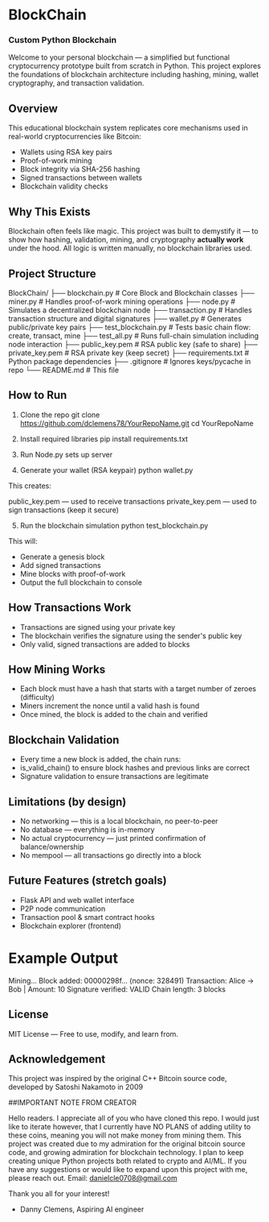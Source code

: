 # BlockChain

### Custom Python Blockchain

Welcome to your personal blockchain — a simplified but functional cryptocurrency prototype built from scratch in Python. This project explores the foundations of blockchain architecture including hashing, mining, wallet cryptography, and transaction validation.

##  Overview

This educational blockchain system replicates core mechanisms used in real-world cryptocurrencies like Bitcoin:

-  Wallets using RSA key pairs  
-  Proof-of-work mining  
-  Block integrity via SHA-256 hashing  
-  Signed transactions between wallets  
-  Blockchain validity checks


## Why This Exists

Blockchain often feels like magic. This project was built to demystify it — to show how hashing, validation, mining, and cryptography **actually work** under the hood. All logic is written manually, no blockchain libraries used.


## Project Structure

BlockChain/
├── blockchain.py # Core Block and Blockchain classes
├── miner.py # Handles proof-of-work mining operations
├── node.py # Simulates a decentralized blockchain node
├── transaction.py # Handles transaction structure and digital signatures
├── wallet.py # Generates public/private key pairs
├── test_blockchain.py # Tests basic chain flow: create, transact, mine
├── test_all.py # Runs full-chain simulation including node interaction
├── public_key.pem # RSA public key (safe to share)
├── private_key.pem # RSA private key (keep secret)
├── requirements.txt # Python package dependencies
├── .gitignore # Ignores keys/pycache in repo
└── README.md # This file

## How to Run

1. Clone the repo
git clone https://github.com/dclemens78/YourRepoName.git
cd YourRepoName

2. Install required libraries
pip install requirements.txt

3. Run Node.py
sets up server

4. Generate your wallet (RSA keypair)
python wallet.py

This creates:

public_key.pem — used to receive transactions
private_key.pem — used to sign transactions (keep it secure)

5. Run the blockchain simulation
python test_blockchain.py

This will:

  - Generate a genesis block
  - Add signed transactions
  - Mine blocks with proof-of-work
  - Output the full blockchain to console

## How Transactions Work

  - Transactions are signed using your private key
  - The blockchain verifies the signature using the sender's public key
  - Only valid, signed transactions are added to blocks

## How Mining Works

  - Each block must have a hash that starts with a target number of zeroes (difficulty)
  - Miners increment the nonce until a valid hash is found
  - Once mined, the block is added to the chain and verified

## Blockchain Validation
  - Every time a new block is added, the chain runs:
  - is_valid_chain() to ensure block hashes and previous links are correct
  - Signature validation to ensure transactions are legitimate

## Limitations (by design)
  - No networking — this is a local blockchain, no peer-to-peer
  - No database — everything is in-memory
  - No actual cryptocurrency — just printed confirmation of balance/ownership
  - No mempool — all transactions go directly into a block

## Future Features (stretch goals)
   - Flask API and web wallet interface
   - P2P node communication
   - Transaction pool & smart contract hooks
   - Blockchain explorer (frontend)
     

# Example Output
Mining...
Block added: 00000298f... (nonce: 328491)
Transaction: Alice → Bob | Amount: 10
Signature verified: VALID
Chain length: 3 blocks

## License
MIT License — Free to use, modify, and learn from.

## Acknowledgement
This project was inspired by the original C++ Bitcoin source code, developed by Satoshi Nakamoto in 2009

##IMPORTANT NOTE FROM CREATOR

Hello readers. I appreciate all of you who have cloned this repo. I would just like to iterate however, that I currently have NO PLANS of adding utility to these coins, meaning you will not make money from mining them. This project was created due to my admiration for the original bitcoin source code, and growing admiration for blockchain technology. I plan to keep creating unique Python projects both related to crypto and AI/ML. If you have any suggestions or would like to expand upon this project with me, please reach out. 
Email: danielcle0708@gmail.com

Thank you all for your interest!

- Danny Clemens, Aspiring AI engineer


